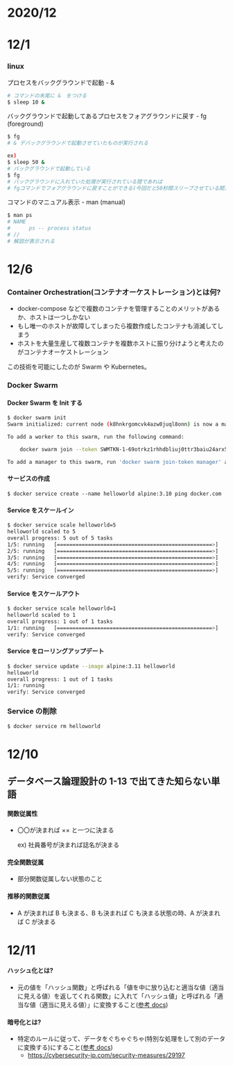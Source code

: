 # 2020/12

# 12/1

### linux

プロセスをバックグラウンドで起動 - &

```bash
# コマンドの末尾に &　をつける
$ sleep 10 &
```

バックグラウンドで起動してあるプロセスをフォアグラウンドに戻す - fg (foreground)

```bash
$ fg
# & デバックグラウンドで起動させていたものが実行される

ex)
$ sleep 50 &
# バックグラウンドで起動している
$ fg
# バックグラウンドに入れていた処理が実行されている間であれば
# fgコマンドでフォアグラウンドに戻すことができる(今回だと50秒間スリープさせている間)
```

コマンドのマニュアル表示 - man (manual)

```bash
$ man ps
# NAME
#      ps -- process status
# //
# 解説が表示される
```

# 12/6

### Container Orchestration(コンテナオーケストレーション)とは何?

- docker-compose などで複数のコンテナを管理することのメリットがあるか、ホストは一つしかない
- もし唯一のホストが故障してしまったら複数作成したコンテナも消滅してしまう
- ホストを大量生産して複数コンテナを複数ホストに振り分けようと考えたのがコンテナオーケストレーション

この技術を可能にしたのが Swarm や Kubernetes。

### Docker Swarm

#### Docker Swarm を Init する

```bash
$ docker swarm init
Swarm initialized: current node (k8hnkrgomcvk4azw8juql8onn) is now a manager.

To add a worker to this swarm, run the following command:

    docker swarm join --token SWMTKN-1-69otrkz1rhhdbliuj0ttr3baiu24arx5zemkwirmqwhnmcv89j-e1kt526xcdbaoh75iqsq2sorh 192.168.65.3:2377

To add a manager to this swarm, run 'docker swarm join-token manager' and follow the instructions.
```

#### サービスの作成

```
$ docker service create --name helloworld alpine:3.10 ping docker.com
```

#### Service をスケールイン

```bash
$ docker service scale helloworld=5
helloworld scaled to 5
overall progress: 5 out of 5 tasks
1/5: running   [==================================================>]
2/5: running   [==================================================>]
3/5: running   [==================================================>]
4/5: running   [==================================================>]
5/5: running   [==================================================>]
verify: Service converged
```

#### Service をスケールアウト

```bash
$ docker service scale helloworld=1
helloworld scaled to 1
overall progress: 1 out of 1 tasks
1/1: running   [==================================================>]
verify: Service converged
```

#### Service をローリングアップデート

```bash
$ docker service update --image alpine:3.11 helloworld
helloworld
overall progress: 1 out of 1 tasks
1/1: running
verify: Service converged
```

### Service の削除

```bash
$ docker service rm helloworld
```

# 12/10

## データベース論理設計の 1-13 で出てきた知らない単語

#### 関数従属性

- 〇〇が決まれば ×× と一つに決まる

  ex) 社員番号が決まれば誌名が決まる

#### 完全関数従属

- 部分関数従属しない状態のこと

#### 推移的関数従属

- A が決まれば B も決まる、B も決まれば C も決まる状態の時、A が決まれば C が決まる

# 12/11

#### ハッシュ化とは?

- 元の値を「ハッシュ関数」と呼ばれる「値を中に放り込むと適当な値（適当に見える値）を返してくれる関数」に入れて「ハッシュ値」と呼ばれる「適当な値（適当に見える値）」に変換すること([参考 docs](https://wa3.i-3-i.info/word16973.html))

#### 暗号化とは?

- 特定のルールに従って、データをぐちゃぐちゃ(特別な処理をして別のデータに変換する)にすること([参考 docs](https://wa3.i-3-i.info/word1819.html))
  - https://cybersecurity-jp.com/security-measures/29197
